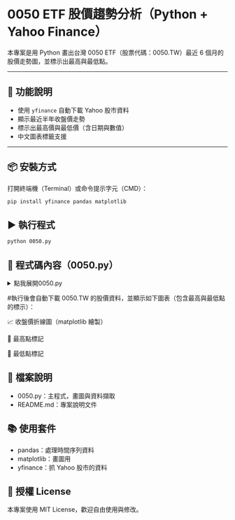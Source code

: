 # 0050 ETF 股價趨勢分析（Python + Yahoo Finance）

本專案是用 Python 畫出台灣 0050 ETF（股票代碼：0050.TW）最近 6 個月的股價走勢圖，並標示出最高與最低點。

---

## 🚀 功能說明

- 使用 `yfinance` 自動下載 Yahoo 股市資料
- 顯示最近半年收盤價走勢
- 標示出最高價與最低價（含日期與數值）
- 中文圖表標籤支援

---

## 📦 安裝方式

打開終端機（Terminal）或命令提示字元（CMD）：

```bash
pip install yfinance pandas matplotlib
```
## ▶️ 執行程式
```bash
python 0050.py
```
## 📜 程式碼內容（0050.py）
<details>
    ##<summary>點我展開0050.py</summary>
    
```python
import pandas as pd
import matplotlib.pyplot as plt
from matplotlib import rcParams
import yfinance as yf

# 下載 0050 的歷史資料（近 6 個月）
ticker = yf.Ticker("0050.TW")
history_data = ticker.history(period="6mo")

# 如果找不到資料就停止
if history_data.empty:
raise Exception("找不到 0050.TW 的歷史資料，請確認網路或股票代碼是否正確。")

# 計算最高與最低點
max_price = history_data['Close'].max()
min_price = history_data['Close'].min()
max_date = history_data['Close'].idxmax()
min_date = history_data['Close'].idxmin()

# 設定 matplotlib 支援中文字型
rcParams['font.sans-serif'] = ['Microsoft YaHei']  # 或 'SimHei'
rcParams['axes.unicode_minus'] = False  # 解決負號亂碼

# 繪製圖表
history_data['Close'].plot(title="0050.TW 股價走勢（近6個月）", label="收盤價", figsize=(10, 6))

# 標註最高點與最低點
plt.scatter(max_date, max_price, color="red", label=f"最高點：{max_price:.2f}", zorder=5)
plt.scatter(min_date, min_price, color="blue", label=f"最低點：{min_price:.2f}", zorder=5)

# 顯示圖表
plt.legend()
plt.xlabel('日期')
plt.ylabel('價格（TWD）')
plt.grid(True)
plt.tight_layout()
plt.show()
```
</details>

#執行後會自動下載 0050.TW 的股價資料，並顯示如下圖表（包含最高與最低點的標示）：

📈 收盤價折線圖（matplotlib 繪製）

🔴 最高點標記

🔵 最低點標記

## 🧾 檔案說明
- 0050.py：主程式，畫圖與資料擷取
- README.md：專案說明文件

## 📚 使用套件
- pandas：處理時間序列資料
- matplotlib：畫圖用
- yfinance：抓 Yahoo 股市的資料

## 🪪 授權 License
本專案使用 MIT License，歡迎自由使用與修改。

